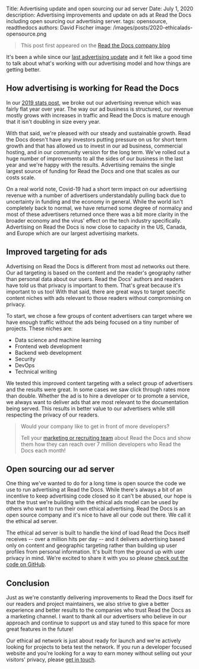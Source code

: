 Title: Advertising update and open sourcing our ad server
Date: July 1, 2020
description: Advertising improvements and update on ads at Read the Docs including open sourcing our advertising server.
tags: opensource, readthedocs
authors: David Fischer
image: /images/posts/2020-ethicalads-opensource.png


> This post first appeared
> on the [Read the Docs company blog](https://blog.readthedocs.com/advertising-improvements-2020/)

It's been a while since our
[last advertising update]({filename}ad-funding-read-the-docs-whats-next.md)
and it felt like a good time to talk about what's working
with our advertising model and how things are getting better.


How advertising is working for Read the Docs
--------------------------------------------

In our [2019 stats post](https://blog.readthedocs.com/read-the-docs-2019-stats/),
we broke out our advertising revenue which was fairly flat
year over year. The way our ad business is structured, our revenue
mostly grows with increases in traffic and Read the Docs is mature
enough that it isn't doubling in size every year.

With that said, we're pleased with our steady and sustainable growth.
Read the Docs doesn't have any investors putting pressure on us for
short term growth and that has allowed us to invest in our ad business,
commercial hosting, and in our community version for the long term.
We've rolled out a huge number of improvements to all the sides of our
business in the last year and we're happy with the results. Advertising
remains the single largest source of funding for Read the Docs and one
that scales as our costs scale.

On a real world note, Covid-19 had a short term impact on our
advertising revenue with a number of advertisers understandably pulling
back due to uncertainty in funding and the economy in general. While the
world isn't completely back to normal, we have returned some degree of
normalcy and most of these advertisers returned once there was a bit
more clarity in the broader economy and the virus' effect on the tech
industry specifically. Advertising on Read the Docs is now close to
capacity in the US, Canada, and Europe which are our largest advertising
markets.


Improved targeting for ads
--------------------------

Advertising on Read the Docs is different from most ad networks out
there. Our ad targeting is based on the content and the reader's
geography rather than personal data about our users. Read the Docs'
authors and readers have told us that privacy is important to them.
That's great because it's important to us too! With that said, there
are great ways to target specific content niches with ads relevant to
those readers without compromising on privacy.

To start, we chose a few groups of content advertisers can target where
we have enough traffic without the ads being focused on a tiny number of
projects. These niches are:

-   Data science and machine learning
-   Frontend web development
-   Backend web development
-   Security
-   DevOps
-   Technical writing

We tested this improved content targeting with a select group of
advertisers and the results were great. In some cases we saw click
through rates more than double. Whether the ad is to hire a developer or
to promote a service, we always want to deliver ads that are most
relevant to the documentation being served. This results in better value
to our advertisers while still respecting the privacy of our readers.

> Would your company like to get in front of more developers?
>
> Tell your [marketing or recruiting team]({filename}../pages/advertisers.md) about Read the Docs and show
> them how they can reach over 7 million developers who Read the Docs each
> month!


Open sourcing our ad server
---------------------------

One thing we've wanted to do for a long time is open source the code we
use to run advertising at Read the Docs. While there's always a bit of
an incentive to keep advertising code closed so it can't be abused, our
hope is that the trust we're building with the ethical ads model can be
used by others who want to run their own ethical advertising. Read the
Docs is an open source company and it's nice to have all our code out
there. We call it the ethical ad server.

The ethical ad server is built to handle the kind of load Read the Docs
itself receives -- over a million hits per day -- and it delivers
advertising based only on content and geographic targeting rather than
building up user profiles from personal information. It's built from
the ground up with user privacy in mind. We're excited to share it with
you so please [check out the code on
GitHub](https://github.com/readthedocs/ethical-ad-server).


Conclusion
----------

Just as we're constantly delivering improvements to Read the Docs
itself for our readers and project maintainers, we also strive to give a
better experience and better results to the companies who trust Read the
Docs as a marketing channel. I want to thank all our advertisers who
believe in our approach and continue to support us and stay tuned to
this space for more great features in the future!

Our ethical ad network is just about ready for launch and we're
actively looking for projects to beta test the network. If you run a
developer focused website and you're looking for a way to earn money
without selling out your visitors' privacy, please [get in
touch](mailto:ads@ethicalads.io?subject=Ethical%20Ad%20Network%20beta).
